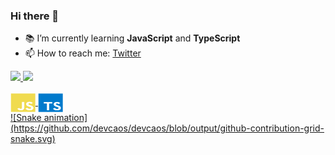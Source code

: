 ### Hi there 👋


- 📚 I’m currently learning **JavaScript** and **TypeScript**
- 📫 How to reach me: [Twitter](https://twitter.com/DevCaoss)

 <div>
  <a href="https://github.com/DevCaos">
  <img height="180em" src="https://github-readme-stats.vercel.app/api?username=DevCaos&show_icons=true&theme=dark&include_all_commits=true&count_private=true"/>
  <img height="180em" src="https://github-readme-stats.vercel.app/api/top-langs/?username=DevCaos&layout=compact&langs_count=7&theme=dark"/>
</div>
<div style="display: inline_block"><br>
  <img align="center" alt="Dev-Js" height="30" width="40" src="https://raw.githubusercontent.com/devicons/devicon/master/icons/javascript/javascript-plain.svg">
  <img align="center" alt="Dev-Ts" height="30" width="40" src="https://raw.githubusercontent.com/devicons/devicon/master/icons/typescript/typescript-plain.svg">
  </div>

<div>
![Snake animation](https://github.com/devcaos/devcaos/blob/output/github-contribution-grid-snake.svg)
 </div>
